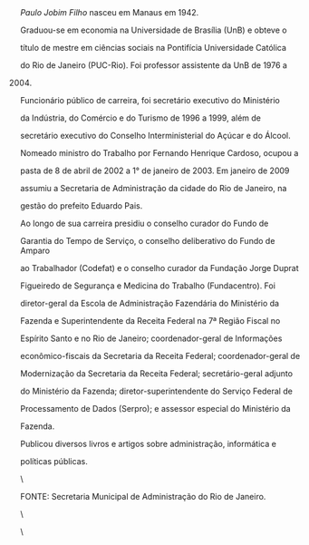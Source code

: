 

 



*Paulo Jobim Filho* nasceu em Manaus em 1942.



Graduou-se em economia na Universidade de Brasília (UnB) e obteve o

título de mestre em ciências sociais na Pontifícia Universidade Católica

do Rio de Janeiro (PUC-Rio). Foi professor assistente da UnB de 1976 a

2004.  



Funcionário público de carreira, foi secretário executivo do Ministério

da Indústria, do Comércio e do Turismo de 1996 a 1999, além de

secretário executivo do Conselho Interministerial do Açúcar e do Álcool.

Nomeado ministro do Trabalho por Fernando Henrique Cardoso, ocupou a

pasta de 8 de abril de 2002 a 1° de janeiro de 2003. Em janeiro de 2009

assumiu a Secretaria de Administração da cidade do Rio de Janeiro, na

gestão do prefeito Eduardo Pais.



Ao longo de sua carreira presidiu o conselho curador do Fundo de

Garantia do Tempo de Serviço, o conselho deliberativo do Fundo de Amparo

ao Trabalhador (Codefat) e o conselho curador da Fundação Jorge Duprat

Figueiredo de Segurança e Medicina do Trabalho (Fundacentro). Foi

diretor-geral da Escola de Administração Fazendária do Ministério da

Fazenda e Superintendente da Receita Federal na 7ª Região Fiscal no

Espírito Santo e no Rio de Janeiro; coordenador-geral de Informações

econômico-fiscais da Secretaria da Receita Federal; coordenador-geral de

Modernização da Secretaria da Receita Federal; secretário-geral adjunto

do Ministério da Fazenda; diretor-superintendente do Serviço Federal de

Processamento de Dados (Serpro); e assessor especial do Ministério da

Fazenda.



Publicou diversos livros e artigos sobre administração, informática e

políticas públicas.



\

 FONTE: Secretaria Municipal de Administração do Rio de Janeiro.



\

 \



